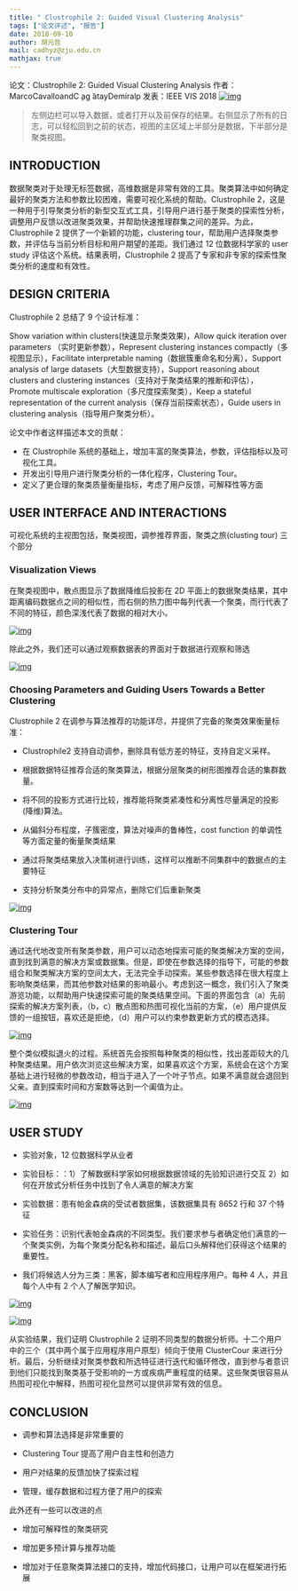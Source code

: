 ```yaml
---
title: " Clustrophile 2: Guided Visual Clustering Analysis"
tags: ["论文评述", "报告"]
date: 2018-09-10
author: 胡元哲
mail: cadhyz@zju.edu.cn
mathjax: true
---
```


论文：Clustrophile 2: Guided Visual Clustering Analysis
作者：MarcoCavalloandC ̧ag ̆atayDemiralp
发表：IEEE VIS 2018
[![img](http://www.cad.zju.edu.cn/home/vagblog/wp-content/uploads/2018/09/Screen-Shot-2018-09-07-at-11.29.11-AM.png)](http://www.cad.zju.edu.cn/home/vagblog/wp-content/uploads/2018/09/Screen-Shot-2018-09-07-at-11.29.11-AM.png)

> 左侧边栏可以导入数据，或者打开以及前保存的结果。右侧显示了所有的日志，可以轻松回到之前的状态，视图的主区域上半部分是数据，下半部分是聚类视图。

## INTRODUCTION

数据聚类对于处理无标签数据，高维数据是非常有效的工具。聚类算法中如何确定最好的聚类方法和参数比较困难，需要可视化系统的帮助。Clustrophile 2，这是一种用于引导聚类分析的新型交互式工具，引导用户进行基于聚类的探索性分析，调整用户反馈以改进聚类效果，并帮助快速推理群集之间的差异。为此，Clustrophile 2 提供了一个新颖的功能，clustering tour，帮助用户选择聚类参数，并评估与当前分析目标和用户期望的差距。我们通过 12 位数据科学家的 user study 评估这个系统。结果表明，Clustrophile 2 提高了专家和非专家的探索性聚类分析的速度和有效性。

## DESIGN CRITERIA

Clustrophile 2 总结了 9 个设计标准：

Show variation within clusters(快速显示聚类效果)，Allow quick iteration over parameters （实时更新参数），Represent clustering instances compactly（多视图显示），Facilitate interpretable naming（数据簇重命名和分离），Support analysis of large datasets（大型数据支持），Support reasoning about clusters and clustering instances（支持对于聚类结果的推断和评估），Promote multiscale exploration（多尺度探索聚类），Keep a stateful representation of the current analysis（保存当前探索状态），Guide users in clustering analysis（指导用户聚类分析）。

论文中作者这样描述本文的贡献：

-   在 Clustrophile 系统的基础上，增加丰富的聚类算法，参数，评估指标以及可视化工具。
-   开发出引导用户进行聚类分析的一体化程序，Clustering Tour。
-   定义了更合理的聚类质量衡量指标，考虑了用户反馈，可解释性等方面

## USER INTERFACE AND INTERACTIONS

可视化系统的主视图包括，聚类视图，调参推荐界面，聚类之旅(clusting tour) 三个部分

### Visualization Views

在聚类视图中，散点图显示了数据降维后投影在 2D 平面上的数据聚类结果，其中距离编码数据点之间的相似性，而右侧的热力图中每列代表一个聚类，而行代表了不同的特征，颜色深浅代表了数据的相对大小。

[![img](http://www.cad.zju.edu.cn/home/vagblog/wp-content/uploads/2018/09/Screen-Shot-2018-09-10-at-4.31.22-PM.png)](http://www.cad.zju.edu.cn/home/vagblog/wp-content/uploads/2018/09/Screen-Shot-2018-09-10-at-4.31.22-PM.png)

除此之外，我们还可以通过观察数据表的界面对于数据进行观察和筛选

[![img](http://www.cad.zju.edu.cn/home/vagblog/wp-content/uploads/2018/09/Screen-Shot-2018-09-10-at-4.32.10-PM.png)](http://www.cad.zju.edu.cn/home/vagblog/wp-content/uploads/2018/09/Screen-Shot-2018-09-10-at-4.32.10-PM.png)

### Choosing Parameters and Guiding Users Towards a Better Clustering

Clustrophile 2 在调参与算法推荐的功能详尽，并提供了完备的聚类效果衡量标准：

-   Clustrophile2 支持自动调参，删除具有低方差的特征，支持自定义采样。

-   根据数据特征推荐合适的聚类算法，根据分层聚类的树形图推荐合适的集群数量。

-   将不同的投影方式进行比较，推荐能将聚类紧凑性和分离性尽量满足的投影(降维)算法。
-   从偏斜分布程度，子簇密度，算法对噪声的鲁棒性，cost function 的单调性等方面定量的衡量聚类结果
-   通过将聚类结果放入决策树进行训练，这样可以推断不同集群中的数据点的主要特征
-   支持分析聚类分布中的异常点，删除它们后重新聚类

[![img](http://www.cad.zju.edu.cn/home/vagblog/wp-content/uploads/2018/09/Screen-Shot-2018-09-07-at-11.29.55-AM.png)](http://www.cad.zju.edu.cn/home/vagblog/wp-content/uploads/2018/09/Screen-Shot-2018-09-07-at-11.29.55-AM.png)

### Clustering Tour

通过迭代地改变所有聚类参数，用户可以动态地探索可能的聚类解决方案的空间，直到找到满意的解决方案或数据集。但是，即使在参数选择的指导下，可能的参数组合和聚类解决方案的空间太大，无法完全手动探索。某些参数选择在很大程度上影响聚类结果，而其他参数对结果的影响最小。考虑到这一概念，我们引入了聚类游览功能，以帮助用户快速探索可能的聚类结果空间。下面的界面包含（a）先前探索的解决方案列表，（b，c）散点图和热图可视化当前的方案，（e）用户提供反馈的一组按钮，喜欢还是拒绝，（d）用户可以约束参数更新方式的模态选择。

[![img](http://www.cad.zju.edu.cn/home/vagblog/wp-content/uploads/2018/09/Screen-Shot-2018-09-10-at-4.49.11-PM.png)](http://www.cad.zju.edu.cn/home/vagblog/wp-content/uploads/2018/09/Screen-Shot-2018-09-10-at-4.49.11-PM.png)

整个类似模拟退火的过程。系统首先会按照每种聚类的相似性，找出差距较大的几种聚类结果。用户依次浏览这些解决方案，如果喜欢这个方案，系统会在这个方案基础上进行轻微的参数改动，相当于进入了一个叶子节点。如果不满意就会退回到父亲。直到探索时间和方案数等达到一个阖值为止。

[![img](http://www.cad.zju.edu.cn/home/vagblog/wp-content/uploads/2018/09/Screen-Shot-2018-09-07-at-11.30.13-AM.png)](http://www.cad.zju.edu.cn/home/vagblog/wp-content/uploads/2018/09/Screen-Shot-2018-09-07-at-11.30.13-AM.png)

## USER STUDY

-   实验对象，12 位数据科学从业者

-   实验目标：：1）了解数据科学家如何根据数据领域的先验知识进行交互 2）如何在开放式分析任务中找到了令人满意的解决方案

-   实验数据：患有帕金森病的受试者数据集，该数据集具有 8652 行和 37 个特征
-   实验任务：识别代表帕金森病的不同类型。我们要求参与者确定他们满意的一个聚类实例，为每个聚类分配名称和描述，最后口头解释他们获得这个结果的重要性。
-   我们将候选人分为三类：黑客，脚本编写者和应用程序用户。每种 4 人，并且每个人中有 2 个人了解医学知识。

[![img](http://www.cad.zju.edu.cn/home/vagblog/wp-content/uploads/2018/09/Screen-Shot-2018-09-07-at-11.30.34-AM.png)](http://www.cad.zju.edu.cn/home/vagblog/wp-content/uploads/2018/09/Screen-Shot-2018-09-07-at-11.30.34-AM.png)

[![img](http://www.cad.zju.edu.cn/home/vagblog/wp-content/uploads/2018/09/Screen-Shot-2018-09-07-at-11.30.42-AM.png)](http://www.cad.zju.edu.cn/home/vagblog/wp-content/uploads/2018/09/Screen-Shot-2018-09-07-at-11.30.42-AM.png)

从实验结果，我们证明 Clustrophile 2 证明不同类型的数据分析师。十二个用户中的三个（其中两个属于应用程序用户原型）倾向于使用 ClusterCour 来进行分析。最后，分析继续对聚类参数和所选特征进行迭代和循环修改，直到参与者意识到他们只能找到聚类基于受影响的一方或疾病严重程度的结果。这些聚类很容易从热图可视化中解释，热图可视化显然可以提供非常有效的信息。

## CONCLUSION

-   调参和算法选择是非常重要的

-   Clustering Tour 提高了用户自主性和创造力

-   用户对结果的反馈加快了探索过程

-   管理，缓存数据和过程方便了用户的探索

此外还有一些可以改进的点

-   增加可解释性的聚类研究

-   增加更多预计算与推荐功能

-   增加对于任意聚类算法接口的支持，增加代码接口，让用户可以在框架进行拓展
